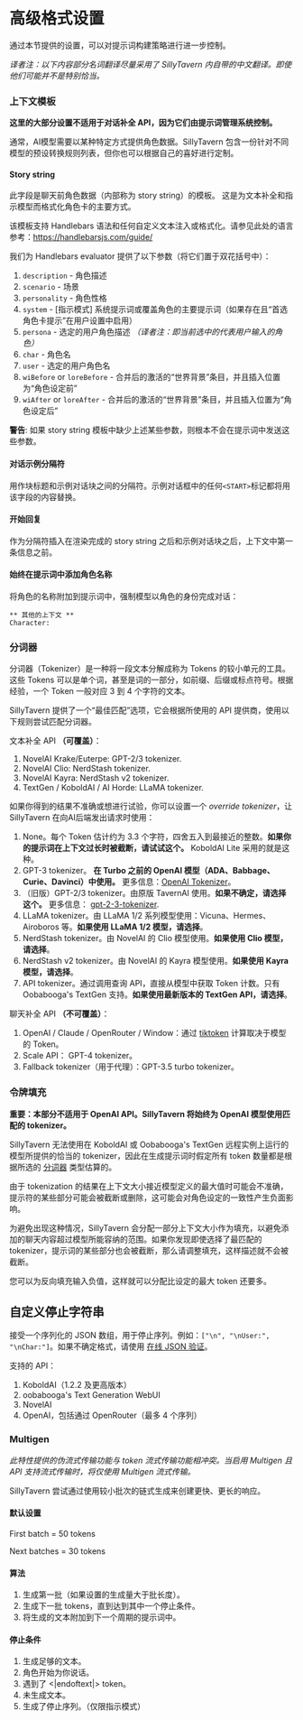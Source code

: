 # 高级格式设置

通过本节提供的设置，可以对提示词构建策略进行进一步控制。

*译者注：以下内容部分名词翻译尽量采用了 SillyTavern 内自带的中文翻译。即使他们可能并不是特别恰当。*

### 上下文模板

**这里的大部分设置不适用于对话补全 API，因为它们由提示词管理系统控制。**

通常，AI模型需要以某种特定方式提供角色数据。SillyTavern 包含一份针对不同模型的预设转换规则列表，但你也可以根据自己的喜好进行定制。

#### Story string

此字段是聊天前角色数据（内部称为 story string）的模板。
这是为文本补全和指示模型而格式化角色卡的主要方式。

该模板支持 Handlebars 语法和任何自定义文本注入或格式化。请参见此处的语言参考：https://handlebarsjs.com/guide/

我们为 Handlebars evaluator 提供了以下参数（将它们置于双花括号中）：

1. `description` - 角色描述
2. `scenario` - 场景
3. `personality` - 角色性格
4. `system` - [指示模式] 系统提示词或覆盖角色的主要提示词（如果存在且“首选角色卡提示”在用户设置中启用）
5. `persona` - 选定的用户角色描述 *（译者注：即当前选中的代表用户输入的角色）*
6. `char` - 角色名
7. `user` - 选定的用户角色名
8. `wiBefore` or `loreBefore` - 合并后的激活的“世界背景”条目，并且插入位置为“角色设定前”
9. `wiAfter` or `loreAfter` - 合并后的激活的“世界背景”条目，并且插入位置为“角色设定后”

**警告**: 如果 story string 模板中缺少上述某些参数，则根本不会在提示词中发送这些参数。

#### 对话示例分隔符

用作块标题和示例对话块之间的分隔符。示例对话框中的任何`<START>`标记都将用该字段的内容替换。

#### 开始回复

作为分隔符插入在渲染完成的 story string 之后和示例对话块之后，上下文中第一条信息之前。

#### 始终在提示词中添加角色名称

将角色的名称附加到提示词中，强制模型以角色的身份完成对话：

```
** 其他的上下文 **
Character:
```

### 分词器

分词器（Tokenizer）是一种将一段文本分解成称为 Tokens 的较小单元的工具。这些 Tokens 可以是单个词，甚至是词的一部分，如前缀、后缀或标点符号。根据经验，一个 Token 一般对应 3 到 4 个字符的文本。

SillyTavern 提供了一个“最佳匹配”选项，它会根据所使用的 API 提供商，使用以下规则尝试匹配分词器。

文本补全 API **（可覆盖）**：
1. NovelAI Krake/Euterpe: GPT-2/3 tokenizer.
2. NovelAI Clio: NerdStash tokenizer.
3. NovelAI Kayra: NerdStash v2 tokenizer.
4. TextGen / KoboldAI / AI Horde: LLaMA tokenizer.

如果你得到的结果不准确或想进行试验，你可以设置一个 *override tokenizer*，让 SillyTavern 在向AI后端发出请求时使用：

1. None。每个 Token 估计约为 3.3 个字符，四舍五入到最接近的整数。**如果你的提示词在上下文过长时被截断，请试试这个。** KoboldAI Lite 采用的就是这种。
2. GPT-3 tokenizer。 **在 Turbo 之前的 OpenAI 模型（ADA、Babbage、Curie、Davinci）中使用。** 更多信息：[OpenAI Tokenizer](https://platform.openai.com/tokenizer)。
3. （旧版）GPT-2/3 tokenizer。由原版 TavernAI 使用。**如果不确定，请选择这个。** 更多信息： [gpt-2-3-tokenizer](https://github.com/josephrocca/gpt-2-3-tokenizer).
4. LLaMA tokenizer。由 LLaMA 1/2 系列模型使用：Vicuna、Hermes、Airoboros 等。**如果使用 LLaMA 1/2 模型，请选择**。
5. NerdStash tokenizer。由 NovelAI 的 Clio 模型使用。**如果使用 Clio 模型，请选择**。
6. NerdStash v2 tokenizer。由 NovelAI 的 Kayra 模型使用。**如果使用 Kayra 模型，请选择**。
7. API tokenizer。通过调用查询 API，直接从模型中获取 Token 计数。只有 Oobabooga's TextGen 支持。**如果使用最新版本的 TextGen API，请选择**。

聊天补全 API **（不可覆盖）**：
1. OpenAI / Claude / OpenRouter / Window：通过 [tiktoken](https://github.com/openai/tiktoken) 计算取决于模型的 Token。
2. Scale API： GPT-4 tokenizer。
3. Fallback tokenizer（用于代理）：GPT-3.5 turbo tokenizer。

### 令牌填充

**重要：本部分不适用于 OpenAI API。SillyTavern 将始终为 OpenAI 模型使用匹配的 tokenizer。**

SillyTavern 无法使用在 KoboldAI 或 Oobabooga's TextGen 远程实例上运行的模型所提供的恰当的 tokenizer，因此在生成提示词时假定所有 token 数量都是根据所选的 [分词器](#分词器) 类型估算的。

由于 tokenization 的结果在上下文大小接近模型定义的最大值时可能会不准确，提示符的某些部分可能会被截断或删除，这可能会对角色设定的一致性产生负面影响。

为避免出现这种情况，SillyTavern 会分配一部分上下文大小作为填充，以避免添加的聊天内容超过模型所能容纳的范围。如果你发现即使选择了最匹配的 tokenizer，提示词的某些部分也会被截断，那么请调整填充，这样描述就不会被截断。

您可以为反向填充输入负值，这样就可以分配比设定的最大 token 还要多。

## 自定义停止字符串

接受一个序列化的 JSON 数组，用于停止序列。例如：`["\n", "\nUser:", "\nChar:"]`。如果不确定格式，请使用 [在线 JSON 验证](https://jsonlint.com/)。

支持的 API：

1. KoboldAI（1.2.2 及更高版本）
2. oobabooga's Text Generation WebUI
3. NovelAI
4. OpenAI，包括通过 OpenRouter（最多 4 个序列）

### Multigen

*此特性提供的伪流式传输功能与 token 流式传输功能相冲突。当启用 Multigen 且 API 支持流式传输时，将仅使用 Multigen 流式传输。*

SillyTavern 尝试通过使用较小批次的链式生成来创建更快、更长的响应。

#### 默认设置

First batch = 50 tokens

Next batches = 30 tokens

#### 算法

1. 生成第一批（如果设置的生成量大于批长度）。
2. 生成下一批 tokens，直到达到其中一个停止条件。
3. 将生成的文本附加到下一个周期的提示词中。

#### 停止条件

1. 生成足够的文本。
2. 角色开始为你说话。
3. 遇到了 &lt;|endoftext|&gt; token。
4. 未生成文本。
5. 生成了停止序列。（仅限指示模式）
